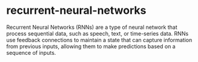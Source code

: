 # recurrent-neural-networks
Recurrent Neural Networks (RNNs) are a type of neural network that process sequential data, such as speech, text, or time-series data. RNNs use feedback connections to maintain a state that can capture information from previous inputs, allowing them to make predictions based on a sequence of inputs. 
